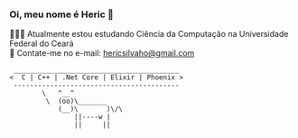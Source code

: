 ### Oi, meu nome é Heric 👋
👨🏻‍💻 Atualmente estou estudando Ciência da Computação na Universidade Federal do Ceará <br>
📧 Contate-me no e-mail: hericsilvaho@gmail.com<br>

```
 _________________________________________ 
<  C | C++ | .Net Core | Elixir | Phoenix >
 ----------------------------------------- 
        \   ^__^
         \  (oo)\_______
            (__)\       )\/\
                ||----w |
                ||     ||

```
